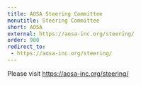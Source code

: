 ```yaml
---
title: AOSA Steering Committee
menutitle: Steering Committee
short: AOSA
external: https://aosa-inc.org/steering/
order: 900
redirect_to:
 - https://aosa-inc.org/steering/
---
```


Please visit <https://aosa-inc.org/steering/>